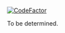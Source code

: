[![CodeFactor](https://www.codefactor.io/repository/github/oredigger/matrixc/badge)](https://www.codefactor.io/repository/github/oredigger/matrixc)

To be determined.